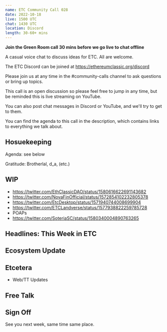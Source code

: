```yaml
---
name: ETC Community Call 028
date: 2022-10-18
live: 1500 UTC
chat: 1430 UTC
location: Discord
length: 30-60+ mins
---
```


**Join the Green Room call 30 mins before we go live to chat offline**

A casual voice chat to discuss ideas for ETC. All are welcome.

The ETC Discord can be joined at https://ethereumclassic.org/discord

Please join us at any time in the #community-calls channel to ask questions or bring up topics.

This call is an open discussion so please feel free to jump in any time, but be reminded this is live streaming on YouTube.

You can also post chat messages in Discord or YouTube, and we'll try to get to them.

You can find the agenda to this call in the description, which contains links to everything we talk about.

## Hosuekeeping

Agenda: see below

Gratitude: Brotherlal, d_a, (etc.)

## WIP

- https://twitter.com/EthClassicDAO/status/1580616622691143682
- https://twitter.com/NovaFinOfficial/status/1572854102232805378
- https://twitter.com/EtcDesktop/status/1571940744008699904
- https://twitter.com/ETCLandverse/status/1577938822259785728
- POAPs
- https://twitter.com/SoteriaSC/status/1580340004890763265


## Headlines: This Week in ETC

## Ecosystem Update

## Etcetera

- Web/TT Updates

## Free Talk

## Sign Off

See you next week, same time same place.
